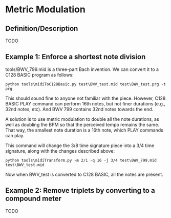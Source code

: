 # Metric Modulation

## Definition/Description

TODO

## Example 1: Enforce a shortest note division
tools/BWV_799.mid is a three-part Bach invention.  We can convert it to a C128 BASIC program as follows:

```python tools\midiToC128Basic.py test\BWV_test.mid test\BWV_test.prg -t prg```

This should sound fine to anyone not familiar with the piece.  However, C128 BASIC PLAY command can perform 16th notes, but not finer durations (e.g., 32nd notes, etc).  And BWV 799 contains 32nd notes towards the end.

A solution is to use metric modulation to double all the note durations, as well as doubling the BPM so that the perceived tempo remains the same.  That way, the smallest note duration is a 16th note, which PLAY commands can play.

This command will change the 3/8 time signature piece into a 3/4 time signature, along with the changes described above:

```python tools\midiTransform.py -m 2/1 -q 16 -j 3/4 test\BWV_799.mid test\BWV_test.mid```

Now when BWV_test is converted to C128 BASIC, all the notes are present.

## Example 2: Remove triplets by converting to a compound meter

TODO
